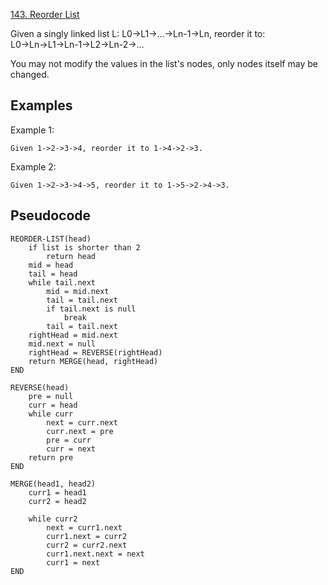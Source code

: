 [143. Reorder List](https://leetcode.com/problems/reorder-list/)

Given a singly linked list L: L0→L1→…→Ln-1→Ln,
reorder it to: L0→Ln→L1→Ln-1→L2→Ln-2→…

You may not modify the values in the list's nodes, only nodes itself may be changed.

## Examples

Example 1:

```
Given 1->2->3->4, reorder it to 1->4->2->3.
```

Example 2:

```
Given 1->2->3->4->5, reorder it to 1->5->2->4->3.
```

## Pseudocode

```
REORDER-LIST(head)
    if list is shorter than 2
        return head
    mid = head
    tail = head
    while tail.next
        mid = mid.next
        tail = tail.next
        if tail.next is null
            break
        tail = tail.next
    rightHead = mid.next
    mid.next = null
    rightHead = REVERSE(rightHead)
    return MERGE(head, rightHead)
END

REVERSE(head)
    pre = null
    curr = head
    while curr
        next = curr.next
        curr.next = pre
        pre = curr
        curr = next
    return pre
END

MERGE(head1, head2)
    curr1 = head1
    curr2 = head2

    while curr2
        next = curr1.next
        curr1.next = curr2
        curr2 = curr2.next
        curr1.next.next = next
        curr1 = next
END
```
